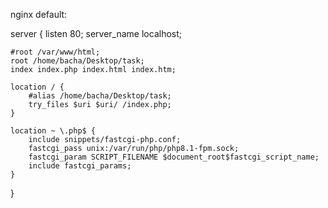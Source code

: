 nginx default:

server {
listen 80;
server_name localhost;

    #root /var/www/html;
    root /home/bacha/Desktop/task;
    index index.php index.html index.htm;

    location / {
        #alias /home/bacha/Desktop/task;  
        try_files $uri $uri/ /index.php;
    }

    location ~ \.php$ {
        include snippets/fastcgi-php.conf;
        fastcgi_pass unix:/var/run/php/php8.1-fpm.sock;
        fastcgi_param SCRIPT_FILENAME $document_root$fastcgi_script_name;
        include fastcgi_params;
    }
}

